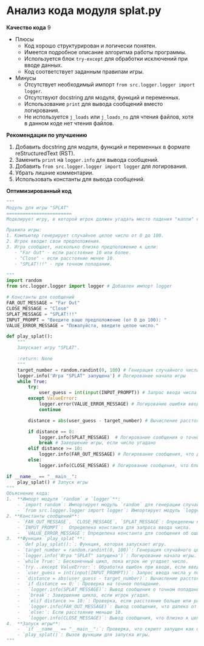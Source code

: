 # Анализ кода модуля splat.py

**Качество кода**
9
-  Плюсы
    - Код хорошо структурирован и логически понятен.
    - Имеется подробное описание алгоритма работы программы.
    - Используется блок `try-except` для обработки исключений при вводе данных.
    - Код соответствует заданным правилам игры.
-  Минусы
    - Отсутствует необходимый импорт `from src.logger.logger import logger`.
    - Отсутствуют docstring для модуля, функций и переменных.
    - Использование `print` для вывода сообщений вместо логирования.
    -  Не используется `j_loads` или `j_loads_ns` для чтения файлов, хотя в данном коде нет чтения файлов.

**Рекомендации по улучшению**
1. Добавить docstring для модуля, функций и переменных в формате reStructuredText (RST).
2. Заменить `print` на `logger.info` для вывода сообщений.
3. Добавить `from src.logger.logger import logger` для логирования.
4. Убрать лишние комментарии.
5. Использовать константы для вывода сообщений.

**Оптимизированный код**
```python
"""
Модуль для игры "SPLAT"
========================
Моделирует игру, в которой игрок должен угадать место падения "капли" на числовой оси.

Правила игры:
1. Компьютер генерирует случайное целое число от 0 до 100.
2. Игрок вводит свои предположения.
3. Игра сообщает, насколько близко предположение к цели:
   - "Far Out" - если расстояние 10 или более.
   - "Close" - если расстояние менее 10.
   - "SPLAT!!!" - при точном попадании.

"""
import random
from src.logger.logger import logger # Добавлен импорт logger

# Константы для сообщений
FAR_OUT_MESSAGE = "Far Out"
CLOSE_MESSAGE = "Close"
SPLAT_MESSAGE = "SPLAT!!!"
INPUT_PROMPT = "Введите ваше предположение (от 0 до 100): "
VALUE_ERROR_MESSAGE = "Пожалуйста, введите целое число."

def play_splat():
    """
    Запускает игру "SPLAT".

    :return: None
    """
    target_number = random.randint(0, 100) # Генерация случайного числа
    logger.info('Игра "SPLAT" запущена') # Логирование начала игры
    while True:
        try:
            user_guess = int(input(INPUT_PROMPT)) # Запрос ввода числа у пользователя
        except ValueError:
            logger.error(VALUE_ERROR_MESSAGE) # Логирование ошибки ввода
            continue

        distance = abs(user_guess - target_number) # Вычисление расстояния

        if distance == 0:
            logger.info(SPLAT_MESSAGE)  # Логирование сообщения о точном попадании
            break # Завершение игры, если число угадано
        elif distance >= 10:
            logger.info(FAR_OUT_MESSAGE) # Логирование сообщения, что далеко от цели
        else:
            logger.info(CLOSE_MESSAGE) # Логирование сообщения, что близко к цели

if __name__ == "__main__":
    play_splat() # Запуск игры
"""
Объяснение кода:
1.  **Импорт модуля `random` и `logger`**:
    - `import random`: Импортирует модуль `random` для генерации случайных чисел.
    - `from src.logger.logger import logger`: Импортирует модуль `logger` для логирования сообщений.
2. **Константы сообщений**:
    - `FAR_OUT_MESSAGE`, `CLOSE_MESSAGE`, `SPLAT_MESSAGE`: Определены константы для сообщений, для удобства изменения и использования.
    - `INPUT_PROMPT`:  Определена константа для запроса ввода числа.
    -  `VALUE_ERROR_MESSAGE`: Определена константа для сообщения об ошибке ввода.
3.  **Функция `play_splat`**:
    - `def play_splat():`: Функция, которая запускает игру.
    - `target_number = random.randint(0, 100)`: Генерация случайного целого числа от 0 до 100.
    - `logger.info('Игра "SPLAT" запущена')`: Логирование начала игры.
    - `while True:`: Бесконечный цикл, пока игрок не угадает число.
    - `try...except ValueError:`: Обработка ошибок при вводе, если введено не целое число.
    -  `user_guess = int(input(INPUT_PROMPT))`: Запрос ввода числа у пользователя.
    -  `distance = abs(user_guess - target_number)`: Вычисление расстояния между предположением игрока и загаданным числом.
    -  `if distance == 0:`: Проверка на точное попадание.
    -   `logger.info(SPLAT_MESSAGE)`: Вывод сообщения о точном попадании.
    -   `break`: Завершение цикла, если игрок угадал.
    -   `elif distance >= 10:`: Проверка, если расстояние больше или равно 10.
    -   `logger.info(FAR_OUT_MESSAGE)`: Вывод сообщения, что далеко от цели.
    -   `else:`: Если расстояние меньше 10.
    -   `logger.info(CLOSE_MESSAGE)`: Вывод сообщения, что близко к цели.
4.  **Запуск игры**:
    -  `if __name__ == "__main__":`: Проверка, что скрипт запущен как основной.
    - `play_splat()`: Вызов функции для запуска игры.
"""
```